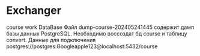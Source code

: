 # Exchanger
course work 
DataBase
Файл dump-course-202405241445 содержит дамп базы данных PostgreSQL. Необходимо воссоздат бд course и таблицу convert. Данные для подключения
postgres://postgres:Googleapple123@localhost:5432/course